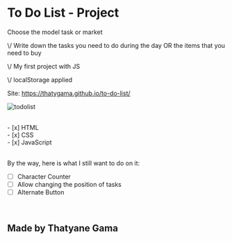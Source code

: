 
<h1>To Do List - Project</h1>

<p>Choose the model task or market</p>
<p>\/ Write down the tasks you need to do during the day
  OR
  the items that you need to buy</p>
<p>\/ My first project with JS</p>
<p>\/ localStorage applied</p>

Site: https://thatygama.github.io/to-do-list/

![todolist](https://user-images.githubusercontent.com/90471309/134029239-2123263e-4050-49c3-a632-06377256342e.gif)

<br>
- [x] HTML
<br>
- [x] CSS
<br>
- [x] JavaScript

<br>
<br>
<p>By the way,
here is what I still want to do on it:</p>

- [ ] Character Counter
- [ ] Allow changing the position of tasks
- [ ] Alternate Button
<br>


<h2>Made by Thatyane Gama</h2>

